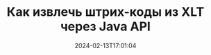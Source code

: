 ---
############################# Static ############################
layout: "auto-gen-parser"
date: 2024-02-13T17:01:04
draft: false
otherformats: ott pdf pps ppsx ppt pptx rtf tex vdx vsdm vsdx vssm vssx vstm vstx vsx

############################# Head ############################
head_title: "Извлечение штрих-кодов из XLT через Java API"
head_description: "GroupDocs.Parser for Java API позволяет разработчикам программного обеспечения извлекать штрих-коды из XLT и других документов в приложениях Java."

############################# Header ############################
title: "Как извлечь штрих-коды из XLT через Java API"
description: "GroupDocs.Parser for Java API позволяет разработчикам программного обеспечения извлекать штрих-коды из XLT и многих других документов."
bg_image: "https://cms.admin.containerize.com/templates/aspose/App_Themes/V3/images/bg/header1.png"
bg_overlay: false
button:
    enable: true
    icon: "fas fa-arrow-down"
    label: "Скачать бесплатную пробную версию"
    link: "https://downloads.groupdocs.com/parser/java"

############################# SubMenu ############################
submenu:
    enable: true

    left:
        img_alt: "GroupDocs.Parser for Java"
        image: "https://cms.admin.containerize.com/templates/groupdocs/images/product-logos/90x90-noborder/groupdocs-parser-java.png"
        product: "GroupDocs.Parser"
        platform: "Java"

    middle:
        button:

            # button loop
            - link: "https://apireference.groupdocs.com/parser/java"
              text: "Справочник по API"

            # button loop
            - link: "https://github.com/groupdocs-parser"
              text: "Примеры кода"

            # button loop
            - link: "https://products.groupdocs.app/parser/family"
              text: "Живые демонстрации"

            # button loop
            - link: "https://purchase.groupdocs.com/pricing/parser/java"
              text: "Цены"

    right:
        link_download: "https://downloads.groupdocs.com/parser"
        link_learn: "https://docs.groupdocs.com/parser/java"
        link_buy: "https://purchase.groupdocs.com"

############################# About ############################
about:
    enable: true
    title: "Как извлечь штрих-коды из XLT файлов Java API?"
    content: |
        Штрих-коды представляют собой машиночитаемое представление цифр и символов, которые широко используются во всем мире во многих контекстах, таких как извлечение и идентификация продуктов, отслеживание автомобильных запчастей, управление запасами и т. д. GroupDocs.Parser for Java — это мощный API, который помогает разработчикам разрабатывать решения для извлечения текста, изображений и штрих-кодов из различных типов поддерживаемых форматов документов, таких как PDF, электронные письма, электронные книги, форматы Microsoft Office: Word (DOC, DOCX) , PowerPoint (PPT, PPTX), Excel (XLS, XLSX), электронные письма (EML, MSG) и многие другие форматы. API Java включает поддержку нескольких расширенных функций анализа документов, таких как поиск текста по ключевым словам, точное извлечение текста, извлечение текста в формате HTML или Markdown, извлечение текстовых областей с координатами, извлечение метаданных или штрих-кодов и т. д.
        
        

############################# Steps ############################
steps:
    enable: true
    title_left: "Извлечь штрих-коды из XLT в Java"
    content_left: |
        [GroupDocs.Parser for Java](/ru/parser/java/) позволяет разработчикам Java извлечь штрих-коды из файла XLT, выполняя несколько простых шагов. .
        
        * Создать объект [Parser](https://reference.groupdocs.com/net/parser/groupdocs.parser/parser) для исходного документа;
        * Проверьте, поддерживает ли файл извлечение штрих-кода;
        * Вызовите метод [getBarcodes](https://reference.groupdocs.com/parser/java/com.groupdocs.parser/parser/#getBarcodes--) и получите коллекцию [PageBarcodeArea](https://reference.groupdocs.com/parser/java/com.groupdocs.parser.data/pagebarcodearea/) объектов;
        * Переберите коллекцию и получите значение штрих-кода.

    title_right: "Узнать больше про извлечение штрих-кодов"
    content_right: |
        * <a href="https://docs.groupdocs.com/parser/java/extract-barcodes-from-document/">Как извлечь штрих-коды из документа в Java</a>
        * <a href="https://docs.groupdocs.com/parser/java/extract-barcodes-from-document-page/">Как извлечь штрих-коды из страницы документа в Java</a>
        * <a href="https://docs.groupdocs.com/parser/java/extract-barcodes-from-document-page-area/">Как извлечь штрих-коды из области страницы документа в Java</a>
    
    code: |
     {{% parser/additional-styles %}}
     {{< parser/code-parser title="Как извлечь штрих-коды из файла XLT, используя пример кода Java">}}

        ```java    
        // Извлечь штрих-коды из файла XLT с помощью API GroupDocs.Parser
        // Создайте экземпляр класса Parser
        try (Parser parser = new Parser(Constants.SamplePdfWithBarcodes)) {
            // // Проверьте, поддерживает ли файл извлечение штрих-кода.
            if (!parser.getFeatures().isBarcodes()) {
                System.out.println("Файл не поддерживает извлечение штрих-кода.");
                return;
            }

            // Извлекайте штрих-коды из файла.
            Iterable<PageBarcodeArea> barcodes = parser.getBarcodes();

            // Итерация по штрих-кодам
            for (PageBarcodeArea barcode : barcodes) {
                // Распечатать индекс страницы
                System.out.println("Page: " + barcode.getPage().getIndex());
                // Распечатать значение штрих-кода
                System.out.println("Value: " + barcode.getValue());
            }
        }
        ```
     {{< /parser/code-parser >}}

############################# More ############################
more:
    enable: true
    title_left: "Системные Требования"
    content_left: |
        GroupDocs.Parser for Java API поддерживаются на всех основных платформах и операционных системах. Перед выполнением приведенного ниже кода убедитесь, что в вашей системе установлены следующие предварительные компоненты.
        
        * Операционные системы: Microsoft Windows, Linux, MacOS
        * Среды разработки: NetBeans, Intellij IDEA, Eclipse, etc.
        * Фреймворки
        * Загрузите последнюю версию GroupDocs.Parser for Java из [Maven](https://repository.groupdocs.com/webapp/#/artifacts/browse/tree/General/repo/com/groupdocs/groupdocs-parser)

    title_right: "Зачем использовать GroupDocs.Parser for Java"
    content_right: |
        * Поддержка извлечения простого текста из любых поддерживаемых документов    
        * Парсинг документов по пользовательским шаблонам    
        * Полная поддержка извлечения структурированного текста    
        * Текстовый поиск по ключевому слову и регулярному выражению    
        * Извлечение форматированного текста, метаданных, изображений, контейнеров и вложений    
        * Извлечение оглавления для некоторых поддерживаемых форматов документов    
        * Парсинг данных форм из PDF-документов    
        * Извлечение гиперссылок из документа   

############################# Demos ############################
demos:
    enable: true
    title: "Демонстрации в реальном времени — извлечение штрих-кодов из XLT в Интернете"
    content: |
       Извлекайте штрих-коды из файла XLT прямо сейчас, посетив веб-сайт [GroupDocs.Parser Live Demos](https://products.groupdocs.app/parser/barcodes/xlt).
       Живая демонстрация имеет следующие преимущества.
        
############################# About Formats ############################
about_formats:
    enable: true

############################# More Formats ############################
more_formats:
    enable: true
    title: "Извлечение штрих-кодов из других форматов документов"
    content: |
        Java API анализа документов и извлечения штрих-кодов для форматов файлов и изображений. Извлеките данные для некоторых популярных форматов файлов, как указано ниже.

############################# Back to top ###############################
back_to_top:
    enable: true
---